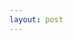 ```yaml
---
layout: post
---
```


<div id="likert"></div>

<script type="text/javascript">
	var likert = new Trace.likert({
		'div': '#likert',
		'margin': [10, 10, 10, 10],
		'width': 300,
		'height': 300,
		// assume all the values exist for all
		'overlay': true,
		'data': {
			'18-24': [['male', [['college', 5], ['highschool', 1]]], ['female', 1]],
			'25-34': [['male', 2], ['female', 1]]
		}
	});
</script>